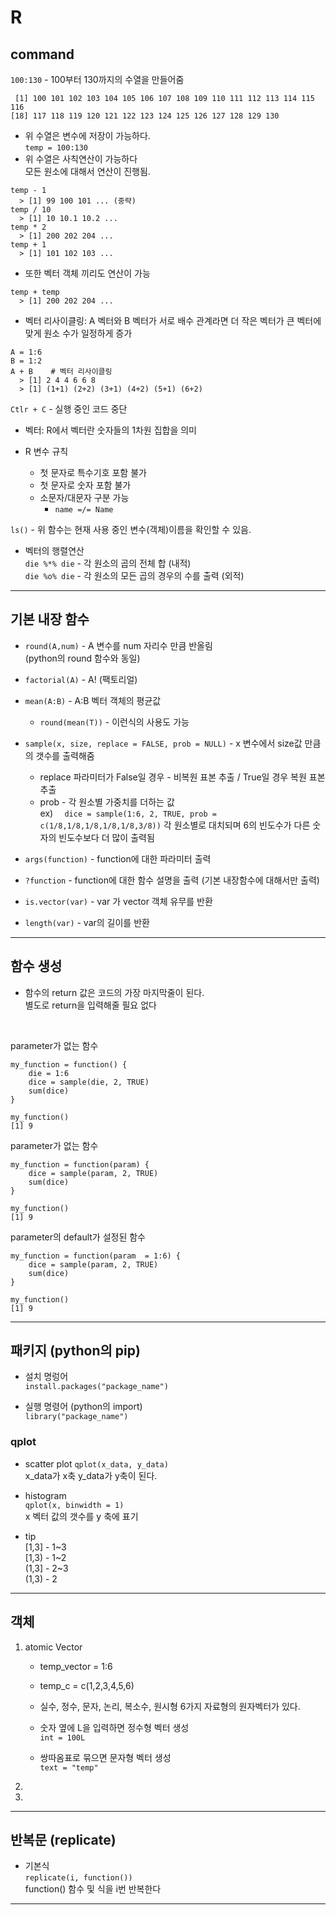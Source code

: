 # R

## command

`100:130` - 100부터 130까지의 수열을 만들어줌
```
 [1] 100 101 102 103 104 105 106 107 108 109 110 111 112 113 114 115 116
[18] 117 118 119 120 121 122 123 124 125 126 127 128 129 130
```
* 위 수열은 변수에 저장이 가능하다.  
`temp = 100:130`  
* 위 수열은 사칙연산이 가능하다  
모든 원소에 대해서 연산이 진행됨.
```
temp - 1
  > [1] 99 100 101 ... (중략)
temp / 10
  > [1] 10 10.1 10.2 ...
temp * 2
  > [1] 200 202 204 ...
temp + 1
  > [1] 101 102 103 ...
```
* 또한 벡터 객체 끼리도 연산이 가능
```
temp + temp
  > [1] 200 202 204 ...
```
* 벡터 리사이클링: A 벡터와 B 벡터가 서로 배수 관계라면 더 작은 벡터가 큰 벡터에 맞게 원소 수가 일정하게 증가
```
A = 1:6
B = 1:2
A + B    # 벡터 리사이클링
  > [1] 2 4 4 6 6 8
  > [1] (1+1) (2+2) (3+1) (4+2) (5+1) (6+2)
```


`Ctlr + C` - 실행 중인 코드 중단  

* 벡터: R에서 벡터란 숫자들의 1차원 집합을 의미  

* R 변수 규칙  
    * 첫 문자로 특수기호 포함 불가
    * 첫 문자로 숫자 포함 불가  
    * 소문자/대문자 구분 가능
        * `name =/= Name`  

`ls()` - 위 함수는 현재 사용 중인 변수(객체)이름을 확인할 수 있음.

* 벡터의 행렬연산  
`die %*% die` - 각 원소의 곱의 전체 합 (내적)  
`die %o% die` - 각 원소의 모든 곱의 경우의 수를 출력 (외적)  

___
## 기본 내장 함수

* `round(A,num)` - A 변수를 num 자리수 만큼 반올림  
(python의 round 함수와 동일)
* `factorial(A)` - A! (팩토리얼)  
* `mean(A:B)` - A:B 벡터 객체의 평균값
    * `round(mean(T))` - 이런식의 사용도 가능
* `sample(x, size, replace = FALSE, prob = NULL)` - x 변수에서 size값 만큼의 갯수를 출력해줌
    * replace 파라미터가 False일 경우 - 비복원 표본 추출 / True일 경우 복원 표본 추출
    * prob - 각 원소별 가중치를 더하는 값  
    ex) `  dice = sample(1:6, 2, TRUE, prob = c(1/8,1/8,1/8,1/8,1/8,3/8))`
    각 원소별로 대치되며 6의 빈도수가 다른 숫자의 빈도수보다 더 많이 출력됨

* `args(function)` - function에 대한 파라미터 출력

* `?function` - function에 대한 함수 설명을 출력 (기본 내장함수에 대해서만 출력)  

* `is.vector(var)` - var 가 vector 객체 유무를 반환

* `length(var)` - var의 길이를 반환
___
## 함수 생성
* 함수의 return 값은 코드의 가장 마지막줄이 된다.  
별도로 return을 입력해줄 필요 없다  
<br>

parameter가 없는 함수
```
my_function = function() {
    die = 1:6
    dice = sample(die, 2, TRUE)
    sum(dice)
}

my_function()
[1] 9
```
  
parameter가 없는 함수
```
my_function = function(param) {
    dice = sample(param, 2, TRUE)
    sum(dice)
}

my_function()
[1] 9
```

parameter의 default가 설정된 함수
```
my_function = function(param  = 1:6) {
    dice = sample(param, 2, TRUE)
    sum(dice)
}

my_function()
[1] 9
```
___
## 패키지 (python의 pip)

* 설치 명렁어  
`install.packages("package_name")`

* 실행 명령어 (python의 import)  
`library("package_name")`


### qplot
* scatter plot
`qplot(x_data, y_data)`  
x_data가 x축 y_data가 y축이 된다.

* histogram  
`qplot(x, binwidth = 1)`  
x 벡터 값의 갯수를 y 축에 표기

* tip  
[1,3] - 1~3  
[1,3) - 1~2  
(1,3] - 2~3  
(1,3) - 2  


___
## 객체
1. atomic Vector  
    * temp_vector = 1:6
    * temp_c = c(1,2,3,4,5,6)
    * 실수, 정수, 문자, 논리, 복소수, 원시형 6가지 자료형의 원자벡터가 있다.

    * 숫자 옆에 L을 입력하면 정수형 벡터 생성  
    `int = 100L`
    * 쌍따옴표로 묶으면 문자형 벡터 생성  
    `text = "temp"`
    
2. 
    
3. 
___
## 반복문 (replicate)
* 기본식  
`replicate(i, function())`  
function() 함수 및 식을 i번 반복한다

___
